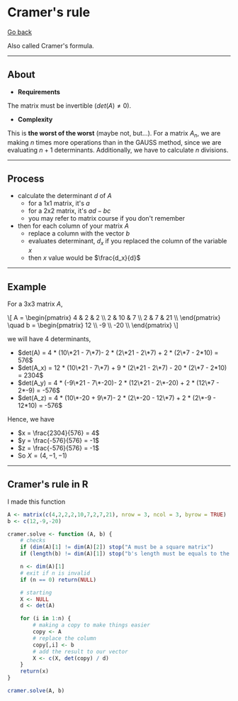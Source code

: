 # Cramer's rule

[Go back](../index.md)

Also called Cramer's formula.

<hr class="sl">

## About

* **Requirements**

The matrix must be invertible ($det(A) \neq 0$).

* **Complexity**

This is **the worst of the worst** (maybe not, but...). For a matrix $A_n$, we are making $n$ times more operations than in the GAUSS method, since we are evaluating $n+1$ determinants. Additionally, we have to calculate $n$ divisions.

<hr class="sr">

## Process

* calculate the determinant $d$ of $A$
  * for a 1x1 matrix, it's $a$
  * for a 2x2 matrix, it's $ad-bc$
  * you may refer to matrix course if you don't remember
* then for each column of your matrix $A$
  * replace a column with the vector $b$
  * evaluates determinant, $d_x$ if you replaced the column of the variable $x$
  * then $x$ value would be $\frac{d_x}{d}$

<hr class="sl">

## Example

For a 3x3 matrix $A$,

<div>
\[
A = \begin{pmatrix}
4 & 2 & 2 \\
2 & 10 & 7 \\
2 & 7 & 21 \\
\end{pmatrix}
\quad
b = \begin{pmatrix}
12 \\
-9 \\
-20 \\
\end{pmatrix}
\]
</div>

we will have $4$ determinants,

* $det(A) = 4 * (10\*21 - 7\*7)- 2 * (2\*21 - 2\*7) + 2 * (2\*7 - 2*10) = 576$
* $det(A_x) = 12 * (10\*21 - 7\*7) + 9 * (2\*21 - 2\*7) - 20 * (2\*7 - 2*10) = 2304$
* $det(A_y) = 4 * (-9\*21 - 7\*-20)- 2 * (12\*21 - 2\*-20) + 2 * (12\*7 - 2*-9) = -576$
* $det(A_z) = 4 * (10\*-20 + 9\*7)- 2 * (2\*-20 - 12\*7) + 2 * (2\*-9 - 12*10) = -576$

Hence, we have

* $x = \frac{2304}{576} = 4$
* $y = \frac{-576}{576} = -1$
* $z = \frac{-576}{576} = -1$
* So $X = (4,-1,-1)$

<hr class="sr">

## Cramer's rule in R

I made this function

```r
A <- matrix(c(4,2,2,2,10,7,2,7,21), nrow = 3, ncol = 3, byrow = TRUE)
b <- c(12,-9,-20)

cramer.solve <- function (A, b) {
	# checks
	if (dim(A)[1] != dim(A)[2]) stop("A must be a square matrix")
	if (length(b) != dim(A)[1]) stop("b's length must be equals to the A's length")

	n <- dim(A)[1]
	# exit if n is invalid
	if (n == 0) return(NULL)

	# starting
	X <- NULL
	d <- det(A)

	for (i in 1:n) {
		# making a copy to make things easier
		copy <- A
		# replace the column
		copy[,i] <- b
		# add the result to our vector
		X <- c(X, det(copy) / d)
	}
	return(x)
}

cramer.solve(A, b)
```